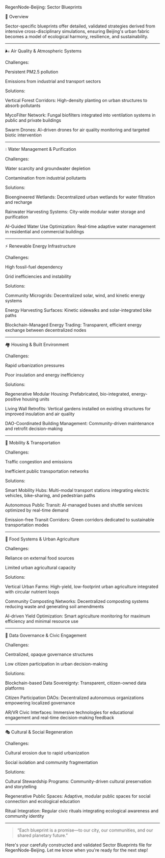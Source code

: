 RegenNode-Beijing: Sector Blueprints

🧩 Overview

Sector-specific blueprints offer detailed, validated strategies derived from intensive cross-disciplinary simulations, ensuring Beijing's urban fabric becomes a model of ecological harmony, resilience, and sustainability.


---

🌬️ Air Quality & Atmospheric Systems

Challenges:

Persistent PM2.5 pollution

Emissions from industrial and transport sectors


Solutions:

Vertical Forest Corridors: High-density planting on urban structures to absorb pollutants

MycoFilter Network: Fungal biofilters integrated into ventilation systems in public and private buildings

Swarm Drones: AI-driven drones for air quality monitoring and targeted biotic intervention



---

💧 Water Management & Purification

Challenges:

Water scarcity and groundwater depletion

Contamination from industrial pollutants


Solutions:

Bioengineered Wetlands: Decentralized urban wetlands for water filtration and recharge

Rainwater Harvesting Systems: City-wide modular water storage and purification

AI-Guided Water Use Optimization: Real-time adaptive water management in residential and commercial buildings



---

⚡ Renewable Energy Infrastructure

Challenges:

High fossil-fuel dependency

Grid inefficiencies and instability


Solutions:

Community Microgrids: Decentralized solar, wind, and kinetic energy systems

Energy Harvesting Surfaces: Kinetic sidewalks and solar-integrated bike paths

Blockchain-Managed Energy Trading: Transparent, efficient energy exchange between decentralized nodes



---

🏘️ Housing & Built Environment

Challenges:

Rapid urbanization pressures

Poor insulation and energy inefficiency


Solutions:

Regenerative Modular Housing: Prefabricated, bio-integrated, energy-positive housing units

Living Wall Retrofits: Vertical gardens installed on existing structures for improved insulation and air quality

DAO-Coordinated Building Management: Community-driven maintenance and retrofit decision-making



---

🚦 Mobility & Transportation

Challenges:

Traffic congestion and emissions

Inefficient public transportation networks


Solutions:

Smart Mobility Hubs: Multi-modal transport stations integrating electric vehicles, bike-sharing, and pedestrian paths

Autonomous Public Transit: AI-managed buses and shuttle services optimized by real-time demand

Emission-free Transit Corridors: Green corridors dedicated to sustainable transportation modes



---

🥗 Food Systems & Urban Agriculture

Challenges:

Reliance on external food sources

Limited urban agricultural capacity


Solutions:

Vertical Urban Farms: High-yield, low-footprint urban agriculture integrated with circular nutrient loops

Community Composting Networks: Decentralized composting systems reducing waste and generating soil amendments

AI-driven Yield Optimization: Smart agriculture monitoring for maximum efficiency and minimal resource use



---

🧠 Data Governance & Civic Engagement

Challenges:

Centralized, opaque governance structures

Low citizen participation in urban decision-making


Solutions:

Blockchain-based Data Sovereignty: Transparent, citizen-owned data platforms

Citizen Participation DAOs: Decentralized autonomous organizations empowering localized governance

AR/VR Civic Interfaces: Immersive technologies for educational engagement and real-time decision-making feedback



---

🎭 Cultural & Social Regeneration

Challenges:

Cultural erosion due to rapid urbanization

Social isolation and community fragmentation


Solutions:

Cultural Stewardship Programs: Community-driven cultural preservation and storytelling

Regenerative Public Spaces: Adaptive, modular public spaces for social connection and ecological education

Ritual Integration: Regular civic rituals integrating ecological awareness and community identity



---

> “Each blueprint is a promise—to our city, our communities, and our shared planetary future.”





Here's your carefully constructed and validated Sector Blueprints file for RegenNode-Beijing. Let me know when you're ready for the next step!

